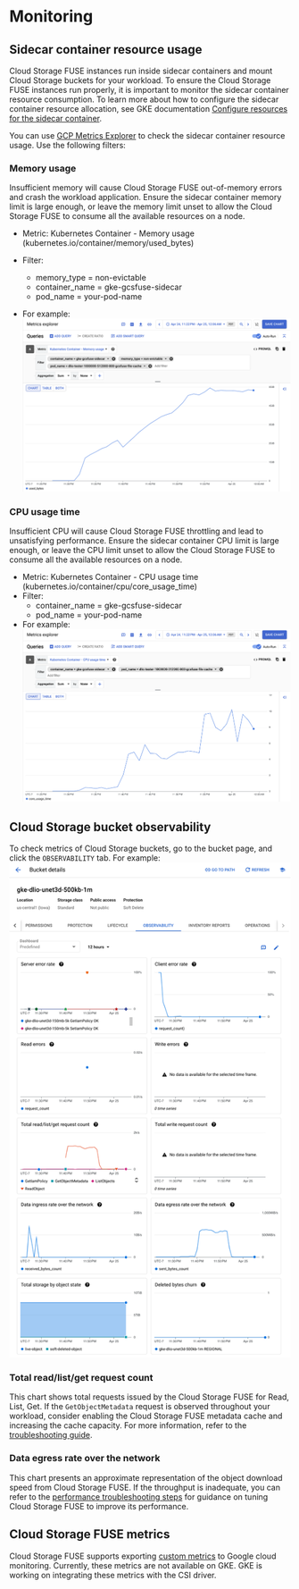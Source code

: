 <!--
Copyright 2018 The Kubernetes Authors.
Copyright 2022 Google LLC

Licensed under the Apache License, Version 2.0 (the "License");
you may not use this file except in compliance with the License.
You may obtain a copy of the License at

    https://www.apache.org/licenses/LICENSE-2.0

Unless required by applicable law or agreed to in writing, software
distributed under the License is distributed on an "AS IS" BASIS,
WITHOUT WARRANTIES OR CONDITIONS OF ANY KIND, either express or implied.
See the License for the specific language governing permissions and
limitations under the License.
-->

# Monitoring

## Sidecar container resource usage

Cloud Storage FUSE instances run inside sidecar containers and mount Cloud Storage buckets for your workload. To ensure the Cloud Storage FUSE instances run properly, it is important to monitor the sidecar container resource consumption. To learn more about how to configure the sidecar container resource allocation, see GKE documentation [Configure resources for the sidecar container](https://cloud.google.com/kubernetes-engine/docs/how-to/persistent-volumes/cloud-storage-fuse-csi-driver#sidecar-container-resources).

You can use [GCP Metrics Explorer](https://cloud.google.com/monitoring/charts/metrics-explorer) to check the sidecar container resource usage. Use the following filters:

### Memory usage

Insufficient memory will cause Cloud Storage FUSE out-of-memory errors and crash the workload application. Ensure the sidecar container memory limit is large enough, or leave the memory limit unset to allow the Cloud Storage FUSE to consume all the available resources on a node.

- Metric: Kubernetes Container - Memory usage (kubernetes.io/container/memory/used_bytes)

- Filter:
  - memory_type = non-evictable
  - container_name = gke-gcsfuse-sidecar
  - pod_name = your-pod-name
- For example: ![example of memory usage](./images/memory_usage.png)

### CPU usage time

Insufficient CPU will cause Cloud Storage FUSE throttling and lead to unsatisfying performance. Ensure the sidecar container CPU limit is large enough, or leave the CPU limit unset to allow the Cloud Storage FUSE to consume all the available resources on a node.

- Metric: Kubernetes Container - CPU usage time (kubernetes.io/container/cpu/core_usage_time)
- Filter:
  - container_name = gke-gcsfuse-sidecar
  - pod_name = your-pod-name
- For example: ![example of CPU usage](./images/cpu_usage.png)

## Cloud Storage bucket observability

To check metrics of Cloud Storage buckets, go to the bucket page, and click the `OBSERVABILITY` tab. For example: ![example of bucket metrics](./images/bucket_metrics.png)

### Total read/list/get request count

This chart shows total requests issued by the Cloud Storage FUSE for Read, List, Get. If the `GetObjectMetadata` request is observed throughout your workload, consider enabling the Cloud Storage FUSE metadata cache and increasing the cache capacity. For more information, refer to the [troubleshooting guide](./troubleshooting.md#metadata-cache).

### Data egress rate over the network

This chart presents an approximate representation of the object download speed from Cloud Storage FUSE. If the throughput is inadequate, you can refer to the [performance troubleshooting steps](./troubleshooting.md#performance-issues) for guidance on tuning Cloud Storage FUSE to improve its performance.

## Cloud Storage FUSE metrics

Cloud Storage FUSE supports exporting [custom metrics](https://github.com/GoogleCloudPlatform/gcsfuse/blob/master/docs/metrics.md) to Google cloud monitoring. Currently, these metrics are not available on GKE. GKE is working on integrating these metrics with the CSI driver.
